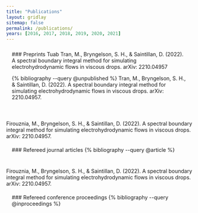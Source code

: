 ```yaml
---
title: "Publications"
layout: gridlay
sitemap: false
permalink: /publications/
years: [2016, 2017, 2018, 2019, 2020, 2021]
---
```


<style>
.jumbotron{
    padding:3%;
    padding-bottom:10px;
    padding-top:10px;
    margin-top:10px;
    margin-bottom:30px;
}
</style>

<div class="jumbotron">
### Preprints
    Tuab Tran, M., Bryngelson, S. H., & Saintillan, D. (2022). A spectral boundary integral method for simulating electrohydrodynamic flows in viscous drops. arXiv: 2210.04957
    
{% bibliography --query @unpublished %}
    Tran, M., Bryngelson, S. H., & Saintillan, D. (2022). A spectral boundary integral method for simulating electrohydrodynamic flows in viscous drops. arXiv: 2210.04957.
</div>
Firouznia, M., Bryngelson, S. H., & Saintillan, D. (2022). A spectral boundary integral method for simulating electrohydrodynamic flows in viscous drops. arXiv: 2210.04957.

<div class="jumbotron">
### Refereed journal articles
{% bibliography --query @article %}
</div>
Firouznia, M., Bryngelson, S. H., & Saintillan, D. (2022). A spectral boundary integral method for simulating electrohydrodynamic flows in viscous drops. arXiv: 2210.04957.

<div class="jumbotron">
### Refereed conference proceedings
{% bibliography --query @inproceedings %}
</div>
